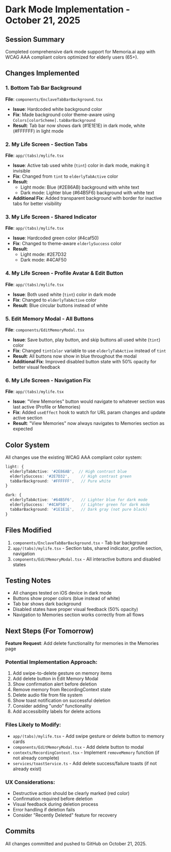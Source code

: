 # Dark Mode Implementation - October 21, 2025

## Session Summary
Completed comprehensive dark mode support for Memoria.ai app with WCAG AAA compliant colors optimized for elderly users (65+).

## Changes Implemented

### 1. Bottom Tab Bar Background
**File**: `components/EnclaveTabBarBackground.tsx`
- **Issue**: Hardcoded white background color
- **Fix**: Made background color theme-aware using `Colors[colorScheme].tabBarBackground`
- **Result**: Tab bar now shows dark (#1E1E1E) in dark mode, white (#FFFFFF) in light mode

### 2. My Life Screen - Section Tabs
**File**: `app/(tabs)/mylife.tsx`
- **Issue**: Active tab used white (`tint`) color in dark mode, making it invisible
- **Fix**: Changed from `tint` to `elderlyTabActive` color
- **Result**:
  - Light mode: Blue (#2E86AB) background with white text
  - Dark mode: Lighter blue (#64B5F6) background with white text
- **Additional Fix**: Added transparent background with border for inactive tabs for better visibility

### 3. My Life Screen - Shared Indicator
**File**: `app/(tabs)/mylife.tsx`
- **Issue**: Hardcoded green color (#4caf50)
- **Fix**: Changed to theme-aware `elderlySuccess` color
- **Result**:
  - Light mode: #2E7D32
  - Dark mode: #4CAF50

### 4. My Life Screen - Profile Avatar & Edit Button
**File**: `app/(tabs)/mylife.tsx`
- **Issue**: Both used white (`tint`) color in dark mode
- **Fix**: Changed to `elderlyTabActive` color
- **Result**: Blue circular buttons instead of white

### 5. Edit Memory Modal - All Buttons
**File**: `components/EditMemoryModal.tsx`
- **Issue**: Save button, play button, and skip buttons all used white (`tint`) color
- **Fix**: Changed `tintColor` variable to use `elderlyTabActive` instead of `tint`
- **Result**: All buttons now show in blue throughout the modal
- **Additional Fix**: Improved disabled button state with 50% opacity for better visual feedback

### 6. My Life Screen - Navigation Fix
**File**: `app/(tabs)/mylife.tsx`
- **Issue**: "View Memories" button would navigate to whatever section was last active (Profile or Memories)
- **Fix**: Added `useEffect` hook to watch for URL param changes and update active section
- **Result**: "View Memories" now always navigates to Memories section as expected

## Color System
All changes use the existing WCAG AAA compliant color system:

```typescript
light: {
  elderlyTabActive: '#2E86AB',  // High contrast blue
  elderlySuccess: '#2E7D32',     // High contrast green
  tabBarBackground: '#FFFFFF',   // Pure white
}

dark: {
  elderlyTabActive: '#64B5F6',   // Lighter blue for dark mode
  elderlySuccess: '#4CAF50',     // Lighter green for dark mode
  tabBarBackground: '#1E1E1E',   // Dark gray (not pure black)
}
```

## Files Modified
1. `components/EnclaveTabBarBackground.tsx` - Tab bar background
2. `app/(tabs)/mylife.tsx` - Section tabs, shared indicator, profile section, navigation
3. `components/EditMemoryModal.tsx` - All interactive buttons and disabled states

## Testing Notes
- All changes tested on iOS device in dark mode
- Buttons show proper colors (blue instead of white)
- Tab bar shows dark background
- Disabled states have proper visual feedback (50% opacity)
- Navigation to Memories section works correctly from all flows

## Next Steps (For Tomorrow)
**Feature Request**: Add delete functionality for memories in the Memories page

### Potential Implementation Approach:
1. Add swipe-to-delete gesture on memory items
2. Add delete button in Edit Memory Modal
3. Show confirmation alert before deletion
4. Remove memory from RecordingContext state
5. Delete audio file from file system
6. Show toast notification on successful deletion
7. Consider adding "undo" functionality
8. Add accessibility labels for delete actions

### Files Likely to Modify:
- `app/(tabs)/mylife.tsx` - Add swipe gesture or delete button to memory cards
- `components/EditMemoryModal.tsx` - Add delete button to modal
- `contexts/RecordingContext.tsx` - Implement `removeMemory` function (if not already complete)
- `services/toastService.ts` - Add delete success/failure toasts (if not already exist)

### UX Considerations:
- Destructive action should be clearly marked (red color)
- Confirmation required before deletion
- Visual feedback during deletion process
- Error handling if deletion fails
- Consider "Recently Deleted" feature for recovery

## Commits
All changes committed and pushed to GitHub on October 21, 2025.
